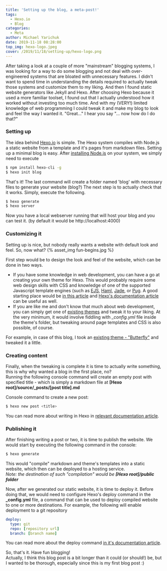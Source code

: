 ```yaml
---
title: 'Setting up the blog, a meta-post!'
tags:
  - Hexo.io
  - Blog
categories:
  - Meta
author: Michael Yarichuk
date: 2019-11-18 08:28:00
top_img: hexo-logo.jpeg
cover: /2019/11/18/setting-up/hexo-logo.png
---
```


After taking a look at a couple of more "mainstream" blogging systems, I was looking for a way to do some blogging and not deal with over-engineered systems that are bloated with unnecessary features. I didn't want to spend time in understanding the details required to actually tweak those systems and customize them to my liking.
And then I found static website generators like Jekyll and Hexo. After choosing Hexo because it used a more familiar toolset, I found out that I actually understood how it worked without investing too much time. And with my (VERY!) limited knowledge of web programming I could tweak it and make my blog to look and feel the way I wanted it. 
"Great..." I hear you say "... now how do I do that?"

### Setting up
The idea behind [Hexo.io](https://hexo.io/) is simple. The Hexo system compiles with Node.js a static website from a template and it's pages from markdown files.
Setting up a minimal blog is easy. After [installing Node.js](https://nodejs.org/en/download/) on your system, we simply need to execute

``` bash
$ npm install hexo-cli -g
$ hexo init blog
```

That's it! The last command will create a folder named 'blog' with necessary files to generate your website (blog?)
The next step is to actually check that it works. Simply, execute the following.

``` bash
$ hexo generate
$ hexo server
```

Now you have a local webserver running that will host your blog and you can test it. (by default it would be http://localhost:4000)

### Customizing it
Setting up is nice, but nobody really wants a website with default look and feel. So, now what?
{% asset_img fun-begins.jpg %}

First step would be to design the look and feel of the website, which can be done in two ways.
- If you have some knowledge in web development, you can have a go at creating your own theme for Hexo. This would probably require some web design skills with CSS and knowledge of one of the supported Javascript template engines (such as [EJS](https://github.com/hexojs/hexo-renderer-ejs), [Haml](https://github.com/hexojs/hexo-renderer-haml), [Jade](https://github.com/hexojs/hexo-renderer-jade), or [Pug](https://github.com/maxknee/hexo-render-pug). A good starting place would be [in this article](http://www.codeblocq.com/2016/03/Create-an-Hexo-Theme-Part-1-Index/) and [Hexo's documentation article](https://hexo.io/docs/themes.html) can be useful as well.
- If you are like me and don't know that much about web development, you can simply get one of [existing themes](https://hexo.io/themes/) and tweak it to your liking. At the very minimum, it would involve fiddling with *_config.yml* file inside the theme's folder, but tweaking around page templates and CSS is also possible, of course.

For example, in case of this blog, I took an [existing theme - "Butterfly"](https://github.com/jerryc127/hexo-theme-butterfly) and tweaked it a little.

### Creating content
Finally, when the tweaking is complete it is time to actually write something, this is why why wanted a blog in the first place, no? </br>
Running the following console command will create an empty post with specified title - which is simply a markdown file at **[Hexo root]/source/_posts/[post title].md**


Console command to create a new post:
``` bash
$ hexo new post <title>
```
You can read more about writing in Hexo in [relevant documentation article](https://hexo.io/docs/writing.html).

### Publishing it
After finishing writing a post or two, it is time to publish the website.
We would start by executing the following command in the console:
``` bash
$ hexo generate
```
This would "compile" markdown and theme's templates into a static website, which then can be deployed to a hosting service. 
<br/>
_Note: the destination of such "compilation" would be **[Hexo root]/public folder**_
<br/>


Now, after we generated our static website, it is time to deploy it. Before doing that, we would need to configure Hexo's deploy command in the **_config.yml** file, a command that can be used to deploy compiled website to one or more destinations.
For example, the following will enable deployment to a git repository
``` yml
deploy:
  type: git
  repo: [repository url]
  branch: [branch name]
```

You can read more about the deploy command [in it's documentation article](https://hexo.io/docs/one-command-deployment).

So, that's it. Have fun blogging! <br/>
Actually, I think this blog post is a bit longer than it could (or should!) be, but I wanted to be thorough, especially since this is my first blog post :)
